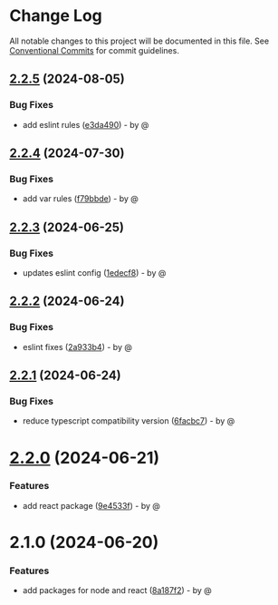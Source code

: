 # Change Log

All notable changes to this project will be documented in this file.
See [Conventional Commits](https://conventionalcommits.org) for commit guidelines.

## [2.2.5](https://github.com/RodrigoAngeloValentini/eslint-essentials/compare/@eslint-essentials/eslint-config-react-ts@2.2.4...@eslint-essentials/eslint-config-react-ts@2.2.5) (2024-08-05)

### Bug Fixes

* add eslint rules ([e3da490](https://github.com/RodrigoAngeloValentini/eslint-essentials/commit/e3da490ff87c952646c4c83404a9c7533a2b4948)) - by @

## [2.2.4](https://github.com/RodrigoAngeloValentini/eslint-essentials/compare/@eslint-essentials/eslint-config-react-ts@2.2.3...@eslint-essentials/eslint-config-react-ts@2.2.4) (2024-07-30)

### Bug Fixes

* add var rules ([f79bbde](https://github.com/RodrigoAngeloValentini/eslint-essentials/commit/f79bbde2d8440ba0fb9da07976ecfae608983b6b)) - by @

## [2.2.3](https://github.com/RodrigoAngeloValentini/eslint-essentials/compare/@eslint-essentials/eslint-config-react-ts@2.2.2...@eslint-essentials/eslint-config-react-ts@2.2.3) (2024-06-25)

### Bug Fixes

* updates eslint config ([1edecf8](https://github.com/RodrigoAngeloValentini/eslint-essentials/commit/1edecf84717b3c61b3d7dd0bd529dd4ab6d135c9)) - by @

## [2.2.2](https://github.com/RodrigoAngeloValentini/eslint-essentials/compare/@eslint-essentials/eslint-config-react-ts@2.2.1...@eslint-essentials/eslint-config-react-ts@2.2.2) (2024-06-24)

### Bug Fixes

* eslint fixes ([2a933b4](https://github.com/RodrigoAngeloValentini/eslint-essentials/commit/2a933b4341bba7d844b24a25363eb34fe8296f57)) - by @

## [2.2.1](https://github.com/RodrigoAngeloValentini/eslint-essentials/compare/@eslint-essentials/eslint-config-react-ts@2.2.0...@eslint-essentials/eslint-config-react-ts@2.2.1) (2024-06-24)

### Bug Fixes

* reduce typescript compatibility version ([6facbc7](https://github.com/RodrigoAngeloValentini/eslint-essentials/commit/6facbc76b053ad982f5d662a41c14dff8f7b8fff)) - by @

# [2.2.0](https://github.com/RodrigoAngeloValentini/eslint-essentials/compare/@eslint-essentials/eslint-config-react-ts@2.1.0...@eslint-essentials/eslint-config-react-ts@2.2.0) (2024-06-21)

### Features

* add react package ([9e4533f](https://github.com/RodrigoAngeloValentini/eslint-essentials/commit/9e4533f91b21271aabf7a4a57893ba094b194064)) - by @

# 2.1.0 (2024-06-20)

### Features

* add packages for node and react ([8a187f2](https://github.com/RodrigoAngeloValentini/eslint-essentials/commit/8a187f2ec5cb8888011bc655f6ff4839a2b173a8)) - by @
